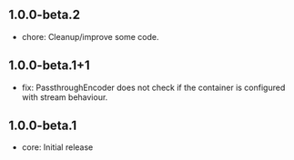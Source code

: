 ## 1.0.0-beta.2
* chore: Cleanup/improve some code.

## 1.0.0-beta.1+1
* fix: PassthroughEncoder does not check if the container is configured with stream behaviour.

## 1.0.0-beta.1
* core: Initial release